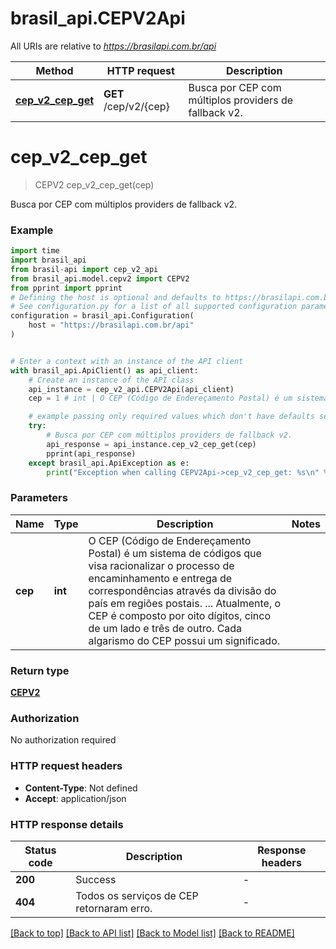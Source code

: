# brasil_api.CEPV2Api

All URIs are relative to *https://brasilapi.com.br/api*

Method | HTTP request | Description
------------- | ------------- | -------------
[**cep_v2_cep_get**](CEPV2Api.md#cep_v2_cep_get) | **GET** /cep/v2/{cep} | Busca por CEP com múltiplos providers de fallback v2.


# **cep_v2_cep_get**
> CEPV2 cep_v2_cep_get(cep)

Busca por CEP com múltiplos providers de fallback v2.

### Example

```python
import time
import brasil_api
from brasil-api import cep_v2_api
from brasil_api.model.cepv2 import CEPV2
from pprint import pprint
# Defining the host is optional and defaults to https://brasilapi.com.br/api
# See configuration.py for a list of all supported configuration parameters.
configuration = brasil_api.Configuration(
    host = "https://brasilapi.com.br/api"
)


# Enter a context with an instance of the API client
with brasil_api.ApiClient() as api_client:
    # Create an instance of the API class
    api_instance = cep_v2_api.CEPV2Api(api_client)
    cep = 1 # int | O CEP (Código de Endereçamento Postal) é um sistema de códigos que visa racionalizar o processo de encaminhamento e entrega de correspondências através da divisão do país em regiões postais. ... Atualmente, o CEP é composto por oito dígitos, cinco de um lado e três de outro. Cada algarismo do CEP possui um significado. 

    # example passing only required values which don't have defaults set
    try:
        # Busca por CEP com múltiplos providers de fallback v2.
        api_response = api_instance.cep_v2_cep_get(cep)
        pprint(api_response)
    except brasil_api.ApiException as e:
        print("Exception when calling CEPV2Api->cep_v2_cep_get: %s\n" % e)
```


### Parameters

Name | Type | Description  | Notes
------------- | ------------- | ------------- | -------------
 **cep** | **int**| O CEP (Código de Endereçamento Postal) é um sistema de códigos que visa racionalizar o processo de encaminhamento e entrega de correspondências através da divisão do país em regiões postais. ... Atualmente, o CEP é composto por oito dígitos, cinco de um lado e três de outro. Cada algarismo do CEP possui um significado.  |

### Return type

[**CEPV2**](CEPV2.md)

### Authorization

No authorization required

### HTTP request headers

 - **Content-Type**: Not defined
 - **Accept**: application/json


### HTTP response details
| Status code | Description | Response headers |
|-------------|-------------|------------------|
**200** | Success |  -  |
**404** | Todos os serviços de CEP retornaram erro. |  -  |

[[Back to top]](#) [[Back to API list]](../README.md#documentation-for-api-endpoints) [[Back to Model list]](../README.md#documentation-for-models) [[Back to README]](../README.md)

